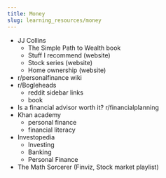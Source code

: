 ```yaml
---
title: Money
slug: learning_resources/money
---
```


-   JJ Collins
    -   The Simple Path to Wealth book
    -   Stuff I recommend (website)
    -   Stock series (website)
    -   Home ownership (website)
-   r/personalfinance wiki
-   r/Bogleheads
    -   reddit sidebar links
    -   book
-   Is a financial advisor worth it? r/financialplanning
-   Khan academy
    -   personal finance
    -   financial literacy
-   Investopedia
    -   Investing
    -   Banking
    -   Personal Finance
-   The Math Sorcerer (Finviz, Stock market playlist)
